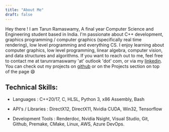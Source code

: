```yaml
---
title: "About Me"
draft: false
---
```



Hey there ! I am Tarun Ramaswamy, A final year Computer Science and Engineering student based in India. I'm passionate about C++ development, graphics programming / computer graphics (specifically real time rendering), low level programming and everything CS. I enjoy learning about computer graphics, low level programming, linear algebra, computer vision, and data structures and algorithms. If you want to reach out to me, feel free to contact me at tarunramaswamy 'at' outlook 'dot' com, or via my [linkedin](https://www.linkedin.com/in/tarun-ramaswamy-931426200/). You can check out my projects on [github](https://github.com/rtarun9) or on the Projects section on top of the page :smile: 

## Technical Skills:
* Languages : 
C++20/17, C, HLSL, Python 3, x86 Assembly, Bash

* API's / Libraries :
DirectX12, DirectX11, Nvidia CUDA, Win32, Tensorflow

* Development Tools : 
Renderdoc, Nvidia Nsight, Visual Studio, Git, Github, Premake, CMake, Linux, AWS, Azure DevOps.
